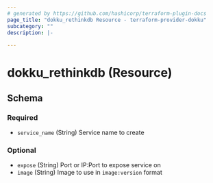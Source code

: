 ```yaml
---
# generated by https://github.com/hashicorp/terraform-plugin-docs
page_title: "dokku_rethinkdb Resource - terraform-provider-dokku"
subcategory: ""
description: |-
  
---
```


# dokku_rethinkdb (Resource)





<!-- schema generated by tfplugindocs -->
## Schema

### Required

- `service_name` (String) Service name to create

### Optional

- `expose` (String) Port or IP:Port to expose service on
- `image` (String) Image to use in `image:version` format

